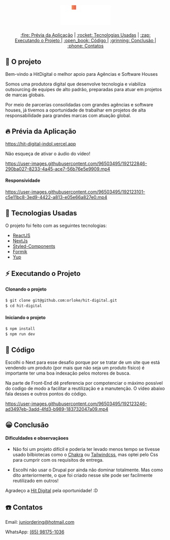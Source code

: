 <div align="center" style="margin-bottom: 20px;">
<img alt="demonstração da pagina" src="./public/assets/logo.png" width="auto" heigth="auto"/>
</div>

<div align="center" style="margin: 20px;">
    <p align="center" >
      <a href="#fire-prévia-da-aplicação"> :fire: Prévia da Aplicação</a> |
      <a href="#rocket-tecnologias-usadas"> :rocket: Tecnologias Usadas</a> |
      <a href="#zap-executando-o-projeto"> :zap: Executando o Projeto </a> |
      <a href="#open_book-código"> :open_book: Código </a> |
      <a href="#grinning-conclusão"> :grinning: Conclusão </a> |
      <a href="#phone-contatos"> :phone: Contatos </a>
    </p>
</div>

## :barber: O projeto

Bem-vindo a HitDigital o melhor apoio para Agências e Software Houses


Somos uma produtora digital que desenvolve tecnologia e viabiliza outsourcing de equipes de alto padrão, preparadas para atuar em projetos de marcas globais.

Por meio de parcerias consolidadas com grandes agências e software houses, já tivemos a oportunidade de trabalhar em projetos de alta responsabilidade para grandes marcas com atuação global.

## :fire: Prévia da Aplicação

https://hit-digital-indol.vercel.app

Não esqueça de ativar o áudio do vídeo!


https://user-images.githubusercontent.com/96503495/192122846-290ba027-8233-4a45-ace7-56b76e5e9909.mp4


#### Responsividade

https://user-images.githubusercontent.com/96503495/192123101-c5e11bc8-3ed9-4422-a813-e05e66a827e0.mp4



## :rocket: Tecnologias Usadas

O projeto foi feito com as seguintes tecnologias:

- [ReactJS](https://pt-br.reactjs.org/)
- [NextJs](https://nextjs.org)
- [Styled-Components](https://styled-components.com/)
- [Formik](https://formik.org)
- [Yup](https://www.npmjs.com/package/yup)

## :zap: Executando o Projeto
#### Clonando o projeto

```sh
$ git clone git@github.com:orloke/hit-digital.git
$ cd hit-digital
```

#### Iniciando o projeto

```sh
$ npm install
$ npm run dev
```

## :open_book: Código

Escolhi o Next para esse desafio porque por se tratar de um site que está vendendo um produto (por mais que não seja um produto físico) é importante ter uma boa indexação pelos motores de busca.

Na parte de Front-End dê preferencia por compotenciar o máximo possível do codigo de modo a facilitar a reutilização e a manutenção. O vídeo abaixo fala desses e outros pontos do código.



https://user-images.githubusercontent.com/96503495/192123246-ad3497eb-3add-4fd3-b989-183732047a09.mp4



## :grinning: Conclusão

#### Dificuldades e observaçãoes

* Não foi um projeto difícil e poderia ter levado menos tempo se tivesse usado bilbiotecas como o [Chakra](https://chakra-ui.com) ou [Tailwindcss](https://tailwindcss.com), mas optei pelo Css para cumprir com os requisitos de entrega.

* Escolhi não usar o Drupal por ainda não dominar totalmente. Mas como dito anteriormente, o que foi criado nesse site pode ser facilmente reutilizado em outros!

Agradeço a [Hit Digital](https://hitdigital.com.br) pela oportunidade! :D


## :phone: Contatos

Email: [juniordering@hotmail.com](juniordering@hotmail.com)

WhatsApp: [(65) 98175-1036](https://wa.me/5565981751036)


